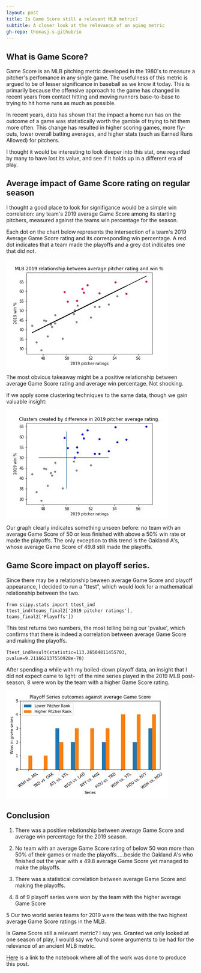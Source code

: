```yaml
---
layout: post
title: Is Game Score still a relevant MLB metric?
subtitle: A closer look at the relevance of an aging metric
gh-repo: thomasj-s.github/io
---
```


## What is Game Score?

  Game Score is an MLB pitching metric developed in the 1980's to measure a pitcher's perfomance in any single game. The usefulness of this metric is argued to be of lesser significance in baseball as we know it today.  This is primarily because the offensive approach to the game has changed in recent years from contact hitting and moving runners base-to-base to trying to hit home runs as much as possible.

  In recent years, data has shown that the impact a home run has on the outcome of a game was statistically worth the gamble of trying to hit them more often.  This change has resulted in higher scoring games, more fly-outs, lower overall batting averages, and higher stats (such as Earned Runs Allowed) for pitchers.

  I thought it would be interesting to look deeper into this stat, one regarded by many to have lost its value, and see if it holds up in a different era of play.
  
## Average impact of Game Score rating on regular season

  I thought a good place to look for signifigance would be a simple win correlation: any team's 2019 average Game Score among its starting pitchers, measured against the teams win percentage for the season.
  
  Each dot on the chart below represents the intersection of a team's 2019 Average Game Score rating and its corresponding win percentage.  A red dot indicates that a team made the playoffs and a grey dot indicates one that did not.

![plot 1](https://github.com/thomasj-s/thomasj-s.github.io/blob/master/_posts/build_project_1_vis_1.jpg?raw=true)

  The most obvious takeaway might be a positive relationship between average Game Score rating and average win percentage.  Not shocking.  
  
  If we apply some clustering techniques to the same data, though we gain valuable insight:
  
  ![plot 2](https://github.com/thomasj-s/thomasj-s.github.io/blob/master/_posts/build_project_1_vis_2.jpg?raw=true)
  
  Our graph clearly indicates something unseen before:  no team with an average Game Score of 50 or less finished with above a 50% win rate or made the playoffs.  The only exception to this trend is the Oakland A's, whose average Game Score of 49.8 still made the playoffs.
  
  
## Game Score impact on playoff series.

  Since there may be a relationship beween average Game Score and playoff appearance, I decided to run a "ttest", which would look for a mathematical relationship between the two.
  
~~~
from scipy.stats import ttest_ind
ttest_ind(teams_final2['2019 pitcher ratings'], teams_final2['Playoffs'])
~~~
This test returns two numbers, the most telling being our 'pvalue', which confirms that there is indeed a correlation between average Game Score and making the playoffs.
~~~
Ttest_indResult(statistic=113.26504811455703, pvalue=9.211662137550928e-70)
~~~

  After spending a while with my boiled-down playoff data, an insight that I did not expect came to light: of the nine series played in the 2019 MLB post-season, 8 were won by the team with a higher Game Score rating.
  
  ![plot 3](https://github.com/thomasj-s/thomasj-s.github.io/blob/master/_posts/build-project-1-vis-3%20(10).jpg?raw=true)
  
## Conclusion 
  
  1.  There was a positive relationship between average Game Score and average win percentage for the 2019 season.
  
  2.  No team with an average Game Score rating of below 50 won more than 50% of their games or made the playoffs.....beside the Oakland A's who finished out the year with a 
      49.8 average Game Score yet managed to make the playoffs.
  
  3.  There was a statistical correlation between average Game Score and making the playoffs.  
  
  4.  8 of 9 playoff series were won by the team with the higher average Game Score
  
  5   Our two world series teams for 2019 were the teas with the two highest average Game Score ratings in the MLB.
  
  Is Game Score still a relevant metric? I say yes.  Granted we only looked at one season of play, I would say we found some arguments to be had for the relevance of an ancient MLB metric.
  
  
  
  [Here](https://colab.research.google.com/drive/1Y9GQezf47T5TooBPUK6qjhGvzUHaGpW7?usp=sharing) is a link to the notebook where all of the work was done to produce this post.
  






